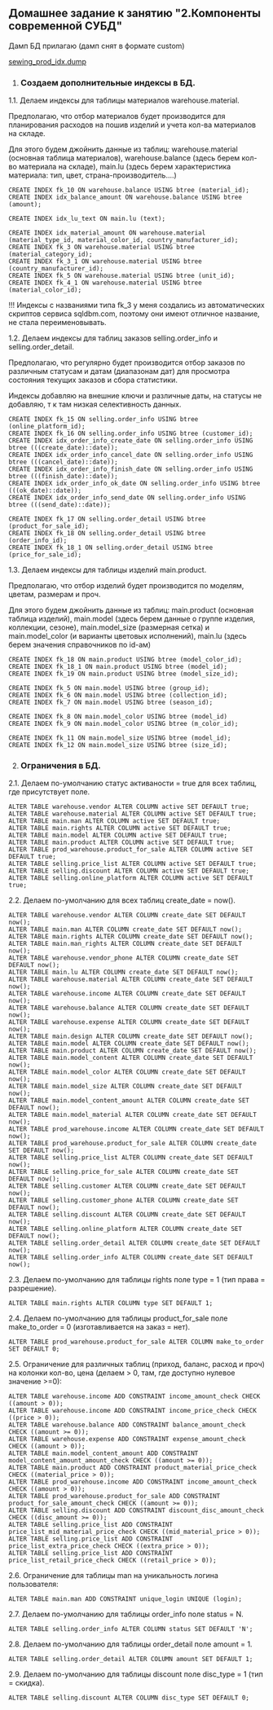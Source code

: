 ## Домашнее задание к занятию "2.Компоненты современной СУБД"

Дамп БД прилагаю (дамп снят в формате custom)

[sewing_prod_idx.dump](sewing_prod_idx.dump)

1. ### Создаем дополнительные индексы в БД.

1.1. Делаем индексы для таблицы материалов warehouse.material.

Предполагаю, что отбор материалов будет производится для планирования расходов на пошив изделий и учета кол-ва материалов на складе.

Для этого будем джойнить данные из таблиц: 
warehouse.material (основная таблица материалов), warehouse.balance (здесь берем кол-во материала на складе), main.lu (здесь берем характеристика материала: тип, цвет, страна-производитель....)

```
CREATE INDEX fk_10 ON warehouse.balance USING btree (material_id);
CREATE INDEX idx_balance_amount ON warehouse.balance USING btree (amount);

CREATE INDEX idx_lu_text ON main.lu (text);

CREATE INDEX idx_material_amount ON warehouse.material (material_type_id, material_color_id, country_manufacturer_id);
CREATE INDEX fk_3 ON warehouse.material USING btree (material_category_id);
CREATE INDEX fk_3_1 ON warehouse.material USING btree (country_manufacturer_id);
CREATE INDEX fk_5 ON warehouse.material USING btree (unit_id);
CREATE INDEX fk_4_1 ON warehouse.material USING btree (material_color_id);
```

!!! Индексы с названиями типа fk_3 у меня создались из автоматических скриптов сервиса sqldbm.com, поэтому они имеют отличное название, не стала переименовывать.

1.2. Делаем индексы для таблиц заказов selling.order_info и selling.order_detail.

Предполагаю, что регулярно будет производится отбор заказов по различным статусам и датам (диапазонам дат) для просмотра состояния текущих заказов и сбора статистики.

Индексы добавляю на внешние ключи и различные даты, на статусы не добавляю, т к там низкая селективность данных.

```
CREATE INDEX fk_15 ON selling.order_info USING btree (online_platform_id);
CREATE INDEX fk_16 ON selling.order_info USING btree (customer_id);
CREATE INDEX idx_order_info_create_date ON selling.order_info USING btree (((create_date)::date));
CREATE INDEX idx_order_info_cancel_date ON selling.order_info USING btree (((cancel_date)::date));
CREATE INDEX idx_order_info_finish_date ON selling.order_info USING btree (((finish_date)::date));
CREATE INDEX idx_order_info_ok_date ON selling.order_info USING btree (((ok_date)::date));
CREATE INDEX idx_order_info_send_date ON selling.order_info USING btree (((send_date)::date));

CREATE INDEX fk_17 ON selling.order_detail USING btree (product_for_sale_id);
CREATE INDEX fk_18 ON selling.order_detail USING btree (order_info_id);
CREATE INDEX fk_18_1 ON selling.order_detail USING btree (price_for_sale_id);
```

1.3. Делаем индексы для таблицы изделий main.product.

Предполагаю, что отбор изделий будет производится по моделям, цветам, размерам и проч.

Для этого будем джойнить данные из таблиц: 
main.product (основная таблица изделий), main.model (здесь берем данные о группе изделия, коллекции, сезоне), main.model_size (размерная сетка) и main.model_color (и варианты цветовых исполнений), main.lu (здесь берем значения справочников по id-ам)

```
CREATE INDEX fk_18 ON main.product USING btree (model_color_id);
CREATE INDEX fk_18_1 ON main.product USING btree (model_id);
CREATE INDEX fk_19 ON main.product USING btree (model_size_id);

CREATE INDEX fk_5 ON main.model USING btree (group_id);
CREATE INDEX fk_6 ON main.model USING btree (collection_id);
CREATE INDEX fk_7 ON main.model USING btree (season_id);

CREATE INDEX fk_8 ON main.model_color USING btree (model_id)
CREATE INDEX fk_9 ON main.model_color USING btree (m_color_id);

CREATE INDEX fk_11 ON main.model_size USING btree (model_id);
CREATE INDEX fk_12 ON main.model_size USING btree (size_id);
```

2. ### Ограничения в БД.
2.1. Делаем по-умолчанию статус активаности = true для всех таблиц, где присутствует поле.

```
ALTER TABLE warehouse.vendor ALTER COLUMN active SET DEFAULT true;
ALTER TABLE warehouse.material ALTER COLUMN active SET DEFAULT true;
ALTER TABLE main.man ALTER COLUMN active SET DEFAULT true;
ALTER TABLE main.rights ALTER COLUMN active SET DEFAULT true;
ALTER TABLE main.model ALTER COLUMN active SET DEFAULT true;
ALTER TABLE main.product ALTER COLUMN active SET DEFAULT true;
ALTER TABLE prod_warehouse.product_for_sale ALTER COLUMN active SET DEFAULT true;
ALTER TABLE selling.price_list ALTER COLUMN active SET DEFAULT true;
ALTER TABLE selling.discount ALTER COLUMN active SET DEFAULT true;
ALTER TABLE selling.online_platform ALTER COLUMN active SET DEFAULT true;
```

2.2. Делаем по-умолчанию для всех таблиц create_date = now().

```
ALTER TABLE warehouse.vendor ALTER COLUMN create_date SET DEFAULT now();
ALTER TABLE main.man ALTER COLUMN create_date SET DEFAULT now();
ALTER TABLE main.rights ALTER COLUMN create_date SET DEFAULT now();
ALTER TABLE main.man_rights ALTER COLUMN create_date SET DEFAULT now();
ALTER TABLE warehouse.vendor_phone ALTER COLUMN create_date SET DEFAULT now();
ALTER TABLE main.lu ALTER COLUMN create_date SET DEFAULT now();
ALTER TABLE warehouse.material ALTER COLUMN create_date SET DEFAULT now();
ALTER TABLE warehouse.income ALTER COLUMN create_date SET DEFAULT now();
ALTER TABLE warehouse.balance ALTER COLUMN create_date SET DEFAULT now();
ALTER TABLE warehouse.expense ALTER COLUMN create_date SET DEFAULT now();
ALTER TABLE main.design ALTER COLUMN create_date SET DEFAULT now();
ALTER TABLE main.model ALTER COLUMN create_date SET DEFAULT now();
ALTER TABLE main.product ALTER COLUMN create_date SET DEFAULT now();
ALTER TABLE main.model_content ALTER COLUMN create_date SET DEFAULT now();
ALTER TABLE main.model_color ALTER COLUMN create_date SET DEFAULT now();
ALTER TABLE main.model_size ALTER COLUMN create_date SET DEFAULT now();
ALTER TABLE main.model_content_amount ALTER COLUMN create_date SET DEFAULT now();
ALTER TABLE main.model_material ALTER COLUMN create_date SET DEFAULT now();
ALTER TABLE prod_warehouse.income ALTER COLUMN create_date SET DEFAULT now();
ALTER TABLE prod_warehouse.product_for_sale ALTER COLUMN create_date SET DEFAULT now();
ALTER TABLE selling.price_list ALTER COLUMN create_date SET DEFAULT now();
ALTER TABLE selling.price_for_sale ALTER COLUMN create_date SET DEFAULT now();
ALTER TABLE selling.customer ALTER COLUMN create_date SET DEFAULT now();
ALTER TABLE selling.customer_phone ALTER COLUMN create_date SET DEFAULT now();
ALTER TABLE selling.discount ALTER COLUMN create_date SET DEFAULT now();
ALTER TABLE selling.online_platform ALTER COLUMN create_date SET DEFAULT now();
ALTER TABLE selling.order_detail ALTER COLUMN create_date SET DEFAULT now();
ALTER TABLE selling.order_info ALTER COLUMN create_date SET DEFAULT now();
```

2.3. Делаем по-умолчанию для таблицы rights поле type = 1 (тип права = разрешение).
```
ALTER TABLE main.rights ALTER COLUMN type SET DEFAULT 1;
```

2.4. Делаем по-умолчанию для таблицы product_for_sale поле make_to_order = 0 (изготавливается на заказ = нет).

```
ALTER TABLE prod_warehouse.product_for_sale ALTER COLUMN make_to_order SET DEFAULT 0;
```

2.5. Ограничение для различных таблиц (приход, баланс, расход и проч) на колонки кол-во, цена (делаем > 0, там, где доступно нулевое значение >=0):

```
ALTER TABLE warehouse.income ADD CONSTRAINT income_amount_check CHECK ((amount > 0));
ALTER TABLE warehouse.income ADD CONSTRAINT income_price_check CHECK ((price > 0));
ALTER TABLE warehouse.balance ADD CONSTRAINT balance_amount_check CHECK ((amount >= 0));
ALTER TABLE warehouse.expense ADD CONSTRAINT expense_amount_check CHECK ((amount > 0));
ALTER TABLE main.model_content_amount ADD CONSTRAINT model_content_amount_amount_check CHECK ((amount >= 0));
ALTER TABLE main.product ADD CONSTRAINT product_material_price_check CHECK ((material_price > 0));
ALTER TABLE prod_warehouse.income ADD CONSTRAINT income_amount_check CHECK ((amount > 0));
ALTER TABLE prod_warehouse.product_for_sale ADD CONSTRAINT product_for_sale_amount_check CHECK ((amount >= 0));
ALTER TABLE selling.discount ADD CONSTRAINT discount_disc_amount_check CHECK ((disc_amount >= 0));
ALTER TABLE selling.price_list ADD CONSTRAINT price_list_mid_material_price_check CHECK ((mid_material_price > 0));
ALTER TABLE selling.price_list ADD CONSTRAINT price_list_extra_price_check CHECK ((extra_price > 0));
ALTER TABLE selling.price_list ADD CONSTRAINT price_list_retail_price_check CHECK ((retail_price > 0));
```

2.6. Ограничение для таблицы man на уникальность логина пользователя:

```
ALTER TABLE main.man ADD CONSTRAINT unique_login UNIQUE (login);
```

2.7. Делаем по-умолчанию для таблицы order_info поле status = N.

```
ALTER TABLE selling.order_info ALTER COLUMN status SET DEFAULT 'N';
```

2.8. Делаем по-умолчанию для таблицы order_detail поле amount = 1.

```
ALTER TABLE selling.order_detail ALTER COLUMN amount SET DEFAULT 1;
```

2.9. Делаем по-умолчанию для таблицы discount поле disc_type = 1 (тип = скидка).

```
ALTER TABLE selling.discount ALTER COLUMN disc_type SET DEFAULT 0;
```